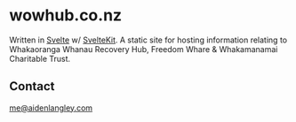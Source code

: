 # wowhub.co.nz

Written in [Svelte](https://svelte.dev/) w/ [SvelteKit](https://kit.svelte.dev/).
A static site for hosting information relating to Whakaoranga Whanau Recovery
Hub, Freedom Whare & Whakamanamai Charitable Trust.

## Contact

me@aidenlangley.com
